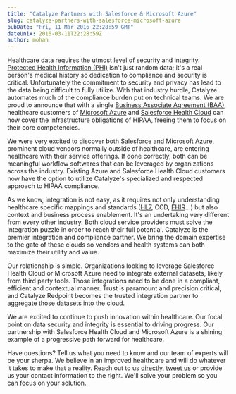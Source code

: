 ```yaml
---
title: "Catalyze Partners with Salesforce & Microsoft Azure"
slug: catalyze-partners-with-salesforce-microsoft-azure
pubDate: "Fri, 11 Mar 2016 22:28:59 GMT"
dateUnix: 2016-03-11T22:28:59Z
author: mohan
---
```

Healthcare data requires the utmost level of security and integrity. [Protected Health Information (PHI)][1] isn't just random data; it's a real person's medical history so dedication to compliance and security is critical. Unfortunately the commitment to security and privacy has lead to the data being difficult to fully utilize. With that industry hurdle, Catalyze automates much of the compliance burden put on technical teams. We are proud to announce that with a single [Business Associate Agreement (BAA)][2], healthcare customers of [Microsoft Azure][3] and [Salesforce Health Cloud][4] can now cover the infrastructure obligations of HIPAA, freeing them to focus on their core competencies.

We were very excited to discover both Salesforce and Microsoft Azure, prominent cloud vendors normally outside of healthcare, are entering healthcare with their service offerings. If done correctly, both can be meaningful workflow softwares that can be leveraged by organizations across the industry. Existing Azure and Salesforce Health Cloud customers now have the option to utilize Catalyze's specialized and respected approach to HIPAA compliance.

As we know, integration is not easy, as it requires not only understanding healthcare specific mappings and standards ([HL7][5], CCD, [FHIR][6]…) but also context and business process enablement. It's an undertaking very different from every other industry. Both cloud service providers must solve the integration puzzle in order to reach their full potential. Catalyze is the premier integration and compliance partner. We bring the domain expertise to the gate of these clouds so vendors and health systems can both maximize their utility and value.

Our relationship is simple. Organizations looking to leverage Salesforce Health Cloud or Microsoft Azure need to integrate external datasets, likely from third party tools. Those integrations need to be done in a compliant, efficient and contextual manner. Trust is paramount and precision critical, and Catalyze Redpoint becomes the trusted integration partner to aggregate those datasets into the cloud.

We are excited to continue to push innovation within healthcare. Our focal point on data security and integrity is essential to driving progress. Our partnership with Salesforce Health Cloud and Microsoft Azure is a shining example of a progressive path forward for healthcare.

Have questions? Tell us what you need to know and our team of experts will be your sherpa. We believe in an improved healthcare and will do whatever it takes to make that a reality. Reach out to us [directly][7], [tweet us][8] or provide us your contact information to the right. We'll solve your problem so you can focus on your solution.

[1]: https://catalyze.io/learn/what-is-protected-health-information-or-phi
[2]: https://catalyze.io/learn/hipaa-subcontractors-and-baas
[3]: https://azure.microsoft.com/en-us/
[4]: http://www.salesforce.com/industries/healthcare/health-cloud/
[5]: https://catalyze.io/learn/hl7-101-a-primer
[6]: https://catalyze.io/learn/introduction-to-fhir
[7]: mailto:hello%40catalyze.io
[8]: https://twitter.com/catalyzeio

